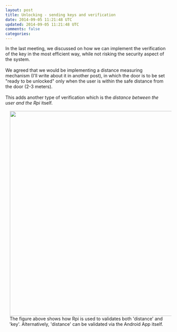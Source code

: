```yaml
---           
layout: post
title: Unlocking - sending keys and verification
date: 2014-09-05 11:21:48 UTC
updated: 2014-09-05 11:21:48 UTC
comments: false
categories: 
---
```


<div class="separator" style="clear: both; text-align: center;"></div>In the last meeting, we discussed on how we can implement the verification of the key in the most efficient way, while not risking the security aspect of the system. <br /><br />We agreed that we would be implementing a distance measuring mechanism (I'll write about it in another post), in which the door is to be set "ready to be unlocked" only when the user is within the safe distance from the door (2-3 meters). <br /><br />This adds another type of verification which is the <i>distance between the user and the Rpi&nbsp;</i>itself.<br /><br /><div class="separator" style="clear: both; text-align: center;"><a href="http://4.bp.blogspot.com/-Fow_Fx1vjws/UlZ_phhge2I/AAAAAAAAAyc/2pgSaNEVook/s1600/Untitled+drawing+(2).jpg" imageanchor="1" style="margin-left: 1em; margin-right: 1em;"><img border="0" height="640" src="http://4.bp.blogspot.com/-Fow_Fx1vjws/UlZ_phhge2I/AAAAAAAAAyc/2pgSaNEVook/s640/Untitled+drawing+(2).jpg" width="542" /></a></div><div class="separator" style="clear: both; text-align: center;">The figure above shows how Rpi is used to validates both 'distance' and 'key'. Alternatively, 'distance' can be validated via the Android App itself.</div><br /><div class="separator" style="clear: both; text-align: center;"></div>